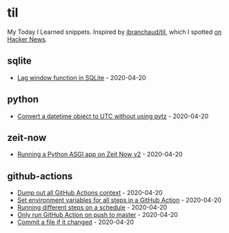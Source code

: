# til

My Today I Learned snippets. Inspired by [jbranchaud/til](https://github.com/jbranchaud/til), which I spotted [on Hacker News](https://news.ycombinator.com/item?id=22908044).

<!-- index starts -->
## sqlite

* [Lag window function in SQLite](https://github.com/simonw/til/blob/master/sqlite/lag-window-function.md) - 2020-04-20

## python

* [Convert a datetime object to UTC without using pytz](https://github.com/simonw/til/blob/master/python/convert-to-utc-without-pytz.md) - 2020-04-20

## zeit-now

* [Running a Python ASGI app on Zeit Now v2](https://github.com/simonw/til/blob/master/zeit-now/python-asgi-on-now-v2.md) - 2020-04-20

## github-actions

* [Dump out all GitHub Actions context](https://github.com/simonw/til/blob/master/github-actions/dump-context.md) - 2020-04-20
* [Set environment variables for all steps in a GitHub Action](https://github.com/simonw/til/blob/master/github-actions/set-environment-for-all-steps.md) - 2020-04-20
* [Running different steps on a schedule](https://github.com/simonw/til/blob/master/github-actions/different-steps-on-a-schedule.md) - 2020-04-20
* [Only run GitHub Action on push to master](https://github.com/simonw/til/blob/master/github-actions/only-master.md) - 2020-04-20
* [Commit a file if it changed](https://github.com/simonw/til/blob/master/github-actions/commit-if-file-changed.md) - 2020-04-20
<!-- index ends -->
